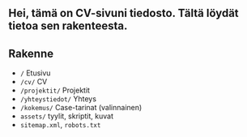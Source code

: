 ## Hei, tämä on CV-sivuni tiedosto. Tältä löydät tietoa sen rakenteesta.

## Rakenne
- `/` Etusivu
- `/cv/` CV
- `/projektit/` Projektit
- `/yhteystiedot/` Yhteys
- `/kokemus/` Case-tarinat (valinnainen)
- `assets/` tyylit, skriptit, kuvat
- `sitemap.xml`, `robots.txt`
